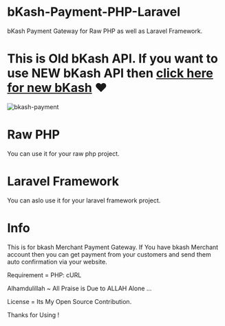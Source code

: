 # bKash-Payment-PHP-Laravel
bKash Payment Gateway for Raw PHP as well as Laravel Framework.

# This is Old bKash API. If you want to use NEW bKash API then [click here for new bKash](https://github.com/AbdullahValley/bkash) ❤️
![bkash-payment](https://user-images.githubusercontent.com/30390432/90474593-6fa17000-e147-11ea-85d8-4702c6fa6a1d.png)


# Raw PHP
  You can use it for your raw php project.


# Laravel Framework
  You can aslo use it for your laravel framework project.
  
  
# Info  
  This is for bkash Merchant Payment Gateway. If You have bkash Merchant account then you can get payment from your customers and send them auto confirmation via your website.
  

  Requirement = PHP: cURL
  
  
  Alhamdulillah ~ All Praise is Due to ALLAH Alone ...
  
  
  License = Its My Open Source Contribution.
  
  
  Thanks for Using !

